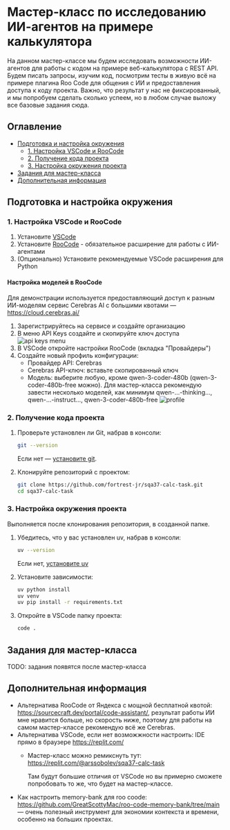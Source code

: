# Мастер-класс по исследованию ИИ-агентов на примере калькулятора

На данном мастер-классе мы будем исследовать возможности ИИ-агентов для работы с кодом на примере веб-калькулятора с REST API. Будем писать запросы, изучим код, посмотрим тесты в живую всё на примере плагина Roo Code для общения с ИИ и предоставления доступа к коду проекта.
Важно, что результат у нас не фиксированный, и мы попробуем сделать сколько успеем, но в любом случае выложу все базовые задания сюда.

## Оглавление

- [Подготовка и настройка окружения](#подготовка-и-настройка-окружения)
  - [1. Настройка VSCode и RooCode](#1-настройка-vscode-и-roocode)
  - [2. Получение кода проекта](#2-получение-кода-проекта)
  - [3. Настройка окружения проекта](#3-настройка-окружения-проекта)
- [Задания для мастер-класса](#задания-для-мастер-класса)
- [Дополнительная информация](#дополнительная-информация)

## Подготовка и настройка окружения

### 1. Настройка VSCode и RooCode

1. Установите [VSCode](https://code.visualstudio.com/)
2. Установите [RooCode](https://marketplace.visualstudio.com/items?itemName=RooVeterinaryInc.roo-cline) - обязательное расширение для работы с ИИ-агентами
3. (Опционально) Установите рекомендуемые VSCode расширения для Python

#### Настройка моделей в RooCode
Для демонстрации используется предоставляющий доступ к разным ИИ-моделям сервис Cerebras AI с большими квотами — https://cloud.cerebras.ai/

1. Зарегистрируйтесь на сервисе и создайте организацию
2. В меню API Keys создайте и скопируйте ключ доступа
    ![api keys menu](image.png)
3. В VSCode откройте настройки RooCode (вкладка "Провайдеры")
4. Создайте новый профиль конфигурации:
    - Провайдер API: Cerebras
    - Cerebras API-ключ: вставьте скопированный ключ
    - Модель: выберите любую, кроме qwen-3-coder-480b (qwen-3-coder-480b-free можно). Для мастер-класса рекомендую завести несколько моделей, как минимум qwen-...-thinking..., qwen-...-instruct..., qwen-3-coder-480b-free
    ![profile](image2.jpg)

### 2. Получение кода проекта

1. Проверьте установлен ли Git, набрав в консоли:
    ```bash
    git --version
    ```

    Если нет — [установите git](https://git-scm.com/downloads).

2. Клонируйте репозиторий с проектом:

    ```bash
    git clone https://github.com/fortrest-jr/sqa37-calc-task.git
    cd sqa37-calc-task
    ```


### 3. Настройка окружения проекта
Выполняется после клонирования репозитория, в созданной папке.

1. Убедитесь, что у вас установлен uv, набрав в консоли:
    ```bash
    uv --version
    ```
    Если нет, [установите uv](https://docs.astral.sh/uv/getting-started/installation/)

2. Установите зависимости:
    ```bash
    uv python install
    uv venv
    uv pip install -r requirements.txt
    ```

3. Откройте в VSCode папку проекта:
    ```bash
    code .
    ```

## Задания для мастер-класса

TODO: задания появятся после мастер-класса   

## Дополнительная информация
* Альтернатива RooCode от Яндекса с мощной бесплатной квотой: https://sourcecraft.dev/portal/code-assistant/, результат работы ИИ мне нравится больше, но скорость ниже, поэтому для работы на самом мастер-классе рекомендую всё же Cerebras.
* Альтернатива VSCode, если нет возможжности настроить: IDE прямо в браузере https://replit.com/
    * Мастер-класс можно ремикснуть тут: https://replit.com/@arssobolev/sqa37-calc-task
    
        Там будут большие отличия от VSCode но вы примерно сможете попробовать то же, что будет на мастер-классе.
* Как настроить memory-bank для roo coode: https://github.com/GreatScottyMac/roo-code-memory-bank/tree/main — очень полезный инструмент для экономии контекста и времени, особенно на больших проектах.
